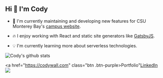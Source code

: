 ## Hi 👋 I'm Cody

- 🦦 I'm currently maintaining and developing new features for CSU Monterey Bay's [campus website](https://github.com/csumb/csumb-gatsby).

- 🔥 I enjoy working with React and static site generators like [GatsbyJS](https://www.gatsbyjs.com).

- 💡 I'm currently learning more about serverless technologies.


![Cody's github stats](https://github-readme-stats.vercel.app/api?username=codywall&include_all_commits=true&show_icons=true&count_private=true&hide=stars&theme=graywhite)

<a href="https://codywall.com" class="btn .btn-purple>Portfolio"</a><a href="https://www.linkedin.com/in/codycwall" class=".btn .btn-blue">LinkedIn</a>
![](https://komarev.com/ghpvc/?username=codywall)
